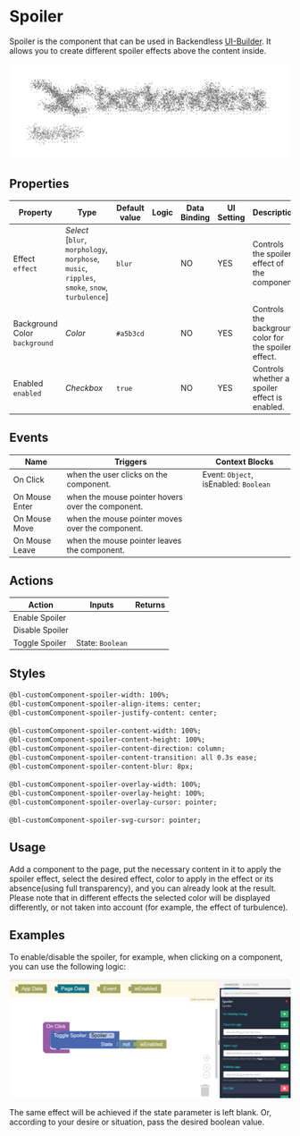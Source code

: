 # Spoiler

Spoiler is the component that can be used in Backendless [UI-Builder](https://backendless.com/developers/#ui-builder). It allows you to create different spoiler effects above the content inside.

<p align="center">
  <img src="./thumbnail.png" alt="main thumbnail" width="780"/>
</p>

## Properties

| Property                           | Type                                                                                                | Default value | Logic | Data Binding | UI Setting | Description                                           |
|------------------------------------|-----------------------------------------------------------------------------------------------------|---------------|-------|--------------|------------|-------------------------------------------------------|
| Effect <br> `effect`               | *Select* <br> [`blur`, `morphology`, `morphose`, `music`, `ripples`, `smoke`, `snow`, `turbulence`] | `blur`        |       | NO           | YES        | Controls the spoiler effect of the component.         |
| Background Color <br> `background` | *Color*                                                                                             | `#a5b3cd`     |       | NO           | YES        | Controls the background color for the spoiler effect. |
| Enabled <br> `enabled`             | *Checkbox*                                                                                          | `true`        |       | NO           | YES        | Controls whether a spoiler effect is enabled.         |

## Events

| Name           | Triggers                                          | Context Blocks                        |
|----------------|---------------------------------------------------|---------------------------------------|
| On Click       | when the user clicks on the component.            | Event: `Object`, isEnabled: `Boolean` |
| On Mouse Enter | when the mouse pointer hovers over the component. |                                       |
| On Mouse Move  | when the mouse pointer moves over the component.  |                                       |
| On Mouse Leave | when the mouse pointer leaves the component.      |                                       |

## Actions

| Action          | Inputs           | Returns |
|-----------------|------------------|---------|
| Enable Spoiler  |                  |         |
| Disable Spoiler |                  |         |
| Toggle Spoiler  | State: `Boolean` |         |

## Styles

````
@bl-customComponent-spoiler-width: 100%;
@bl-customComponent-spoiler-align-items: center;
@bl-customComponent-spoiler-justify-content: center;

@bl-customComponent-spoiler-content-width: 100%;
@bl-customComponent-spoiler-content-height: 100%;
@bl-customComponent-spoiler-content-direction: column;
@bl-customComponent-spoiler-content-transition: all 0.3s ease;
@bl-customComponent-spoiler-content-blur: 8px;

@bl-customComponent-spoiler-overlay-width: 100%;
@bl-customComponent-spoiler-overlay-height: 100%;
@bl-customComponent-spoiler-overlay-cursor: pointer;

@bl-customComponent-spoiler-svg-cursor: pointer;
````

## Usage

Add a component to the page, put the necessary content in it to apply the spoiler effect, select the desired effect, color to apply in the effect or its absence(using full transparency), and you can already look at the result.
Please note that in different effects the selected color will be displayed differently, or not taken into account (for example, the effect of turbulence).

## Examples

To enable/disable the spoiler, for example, when clicking on a component, you can use the following logic:

<p align="center">
  <img src="./example-images/toggle-spoiler.png" alt="toggle spoiler" width="720"/>
</p>

The same effect will be achieved if the state parameter is left blank.
Or, according to your desire or situation, pass the desired boolean value.
